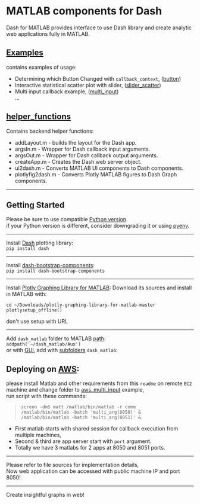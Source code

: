 # MATLAB components for Dash    
Dash for MATLAB provides interface to use Dash library and create analytic web applications fully in MATLAB.
## [Examples](https://github.com/plotly/dash_matlab/tree/main/Examples)
contains examples of usage:
- Determining which Button Changed with `callback_context`, ([button](https://github.com/plotly/dash_matlab/tree/main/Examples/button))
- Interactive statistical scatter plot with slider, ([slider_scatter](https://github.com/plotly/dash_matlab/tree/main/Examples/slider_scatter))  
- Multi input callback example, ([multi_input](https://github.com/plotly/dash_matlab/tree/main/Examples/multi_input))  
...
## [helper_functions](https://github.com/plotly/dash_matlab/tree/main/helper_functions)
Contains backend helper functions:  
- addLayout.m - builds the layout for the Dash app.  
- argsIn.m - Wrapper for Dash callback input arguments.  
- argsOut.m - Wrapper for Dash callback output arguments.  
- createApp.m - Creates the Dash web server object.  
- ui2dash.m - Converts MATLAB UI components to Dash components.  
- plotlyfig2dash.m - Converts Plotly MATLAB figures to Dash Graph components.  
____
## Getting Started
Please be sure to use compatible [Python version](https://www.mathworks.com/content/dam/mathworks/mathworks-dot-com/support/sysreq/files/python-compatibility.pdf).  
if your Python version is different, consider downgrading it or using [pyenv]( https://github.com/pyenv/pyenv  ).
____
Install [Dash](https://github.com/plotly/dash) plotting library:  
`pip install dash`  
____
Install [dash-bootstrap-components](https://github.com/facultyai/dash-bootstrap-components):  
`pip install dash-bootstrap-components`
____
Install [Plotly Graphing Library for MATLAB](https://plotly.com/matlab/getting-started/):
Download its sources and install in MATLAB with:  
```
cd ~/Downloads/plotly-graphing-library-for-matlab-master  
plotlysetup_offline()
```  
don't use setup with URL 
____
Add `dash_matlab` folder to MATLAB [path](https://www.mathworks.com/help/matlab/ref/addpath.html):  
`addpath('~/dash_matlab/Aux')`  
or with [GUI](https://ibb.co/HYgsPGL), add with [subfolders](https://ibb.co/tCgv3rC) `dash_matlab`:    

## Deploying on [AWS](https://aws.amazon.com/console/):
please install Matlab and other requirements from this `readme` on remote `EC2` machine and change folder to [aws_multi_input](https://github.com/plotly/dash_matlab/tree/main/Examples/aws_multi_input) example,  
run script with these commands:  
>`screen -dmS matt /matlab/bin/matlab -r comm`  
>`/matlab/bin/matlab -batch 'multi_arg(8050)' &`  
>`/matlab/bin/matlab -batch 'multi_arg(8051)' &` 

- First matlab starts with shared session for callback execution from multiple machines,  
- Second & third are app server start with `port` argument.  
- Totally we have 3 matlabs for 2 apps at 8050 and 8051 ports.  
***
Please refer to file sources for implementation details,  
Now web application can be accessed with public machine IP and port 8050!  
____
Create insightful graphs in web!


